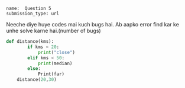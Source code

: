 ```ngMeta
name:  Question 5
submission_type: url
```
Neeche diye huye codes mai kuch bugs hai. Ab aapko error find kar ke unhe solve karne hai.(number of bugs)

```python
def distance(kms):
		if kms < 20:
			print("close")
		elif kms < 50:
			print(median)
		else:
			Print(far)
	distance(20,30)
 ```


